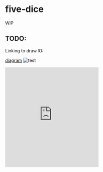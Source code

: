 # five-dice
WIP


## TODO:

Linking to draw.IO:

[diagram](https://app.diagrams.net/?lightbox=1#Uhttps://raw.githubusercontent.com/Marvin-Brouwer/five-dice/wip/Resource/Wireframes/select.drawio)
![test](https://app.diagrams.net/?lightbox=1#Uhttps://raw.githubusercontent.com/Marvin-Brouwer/five-dice/wip/Resource/Wireframes/select.drawio)

<iframe frameborder="0" style="height:320px;" src="https://viewer.diagrams.net/?tags=%7B%7D&highlight=0000ff&layers=1&nav=1&title=select.drawio#Uhttps://raw.githubusercontent.com/Marvin-Brouwer/five-dice/wip/Resource/Wireframes/select.drawio"></iframe>
